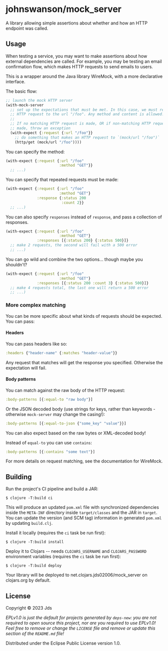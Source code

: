 # johnswanson/mock_server

A library allowing simple assertions about whether and how an HTTP endpoint was called.

## Usage

When testing a service, you may want to make assertions about how external
dependencies are called. For example, you may be testing an email confirmation
flow, which makes HTTP requests to send emails to users.

This is a wrapper around the Java library WireMock, with a more declarative
interface.

The basic flow:

``` clojure
;; launch the mock HTTP server
(with-mock-server
  ;; set up the expectations that must be met. In this case, we must receive an
  ;; HTTP request to the url "/foo". Any method and content is allowed.
  ;;
  ;; If no matching HTTP request is made, OR if non-matching HTTP requests are
  ;; made, throw an exception
  (with-expect {:request {:url "/foo"}} 
    ;; do something that makes an HTTP request to `(mock/url "/foo")`
    (http/get (mock/url "/foo"))))
```

You can specify the method:

``` clojure
(with-expect {:request {:url "/foo"
                        :method "GET"}}
  ;; ...)
```

You can specify that repeated requests must be made:
``` clojure
(with-expect {:request {:url "/foo"
                        :method "GET"}
              :response {:status 200
                         :count 2}}
  ;; ...)
```

You can also specify `responses` instead of `response`, and pass a collection of responses.
``` clojure
(with-expect {:request {:url "/foo"
                        :method "GET"}
              :responses [{:status 200} {:status 500}]}
  ;; make 2 requests, the second will fail with a 500 error
  ;; ...)
```

You can go wild and combine the two options... though maybe you shouldn't?

``` clojure
(with-expect {:request {:url "/foo"
                        :method "GET"}
              :responses [{:status 200 :count 3} {:status 500}]}
  ;; make 4 requests total, the last one will return a 500 error
  ;; ...)
```

### More complex matching

You can be more specific about what kinds of requests should be expected. You can pass:

#### Headers

You can pass headers like so:

``` clojure
:headers {"header-name" {:matches "header-value"}}
```

Any request that matches will get the response you specified. Otherwise the
expectation will fail.

#### Body patterns

You can match against the raw body of the HTTP request:

``` clojure
:body-patterns [{:equal-to "raw body"}]
```

Or the JSON decoded body (use strings for keys, rather than keywords - otherwise
`mock-server` may change the casing!):

``` clojure
:body-patterns [{:equal-to-json {"some_key" "value"}}]
```

You can also expect based on the raw bytes or XML-decoded body!

Instead of `equal-to` you can use `contains`:

``` clojure
:body-patterns [{:contains "some text"}]
```

For more details on request matching, see the documentation for WireMock.

## Building

Run the project's CI pipeline and build a JAR:

    $ clojure -T:build ci

This will produce an updated `pom.xml` file with synchronized dependencies inside the `META-INF`
directory inside `target/classes` and the JAR in `target`. You can update the version (and SCM tag)
information in generated `pom.xml` by updating `build.clj`.

Install it locally (requires the `ci` task be run first):

    $ clojure -T:build install

Deploy it to Clojars -- needs `CLOJARS_USERNAME` and `CLOJARS_PASSWORD` environment
variables (requires the `ci` task be run first):

    $ clojure -T:build deploy

Your library will be deployed to net.clojars.jds02006/mock_server on clojars.org by default.

## License

Copyright © 2023 Jds

_EPLv1.0 is just the default for projects generated by `deps-new`: you are not_
_required to open source this project, nor are you required to use EPLv1.0!_
_Feel free to remove or change the `LICENSE` file and remove or update this_
_section of the `README.md` file!_

Distributed under the Eclipse Public License version 1.0.
